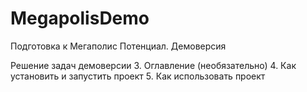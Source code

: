 # MegapolisDemo
Подготовка к Мегаполис Потенциал. Демоверсия

 Решение задач демоверсии
3. Оглавление (необязательно)
4. Как установить и запустить проект
5. Как использовать проект
